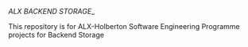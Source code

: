 _ALX BACKEND STORAGE__

This repository is for ALX-Holberton Software Engineering Programme projects for Backend Storage
